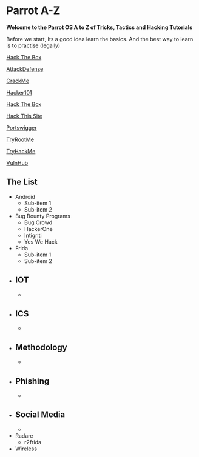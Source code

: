 # Parrot A-Z 

__Welcome to the Parrot OS A to Z of Tricks, Tactics and Hacking Tutorials__

Before we start, Its a good idea learn the basics. And the best way to learn is to practise (legally)

[Hack The Box](https://academy.hackthebox.eu/catalogue/)

[AttackDefense](https://attackdefense.com/)

[CrackMe](https://crackmes.one/)

[Hacker101](https://www.hacker101.com/)

[Hack The Box](https://www.hackthebox.eu/)

[Hack This Site](https://www.hackthissite.org/missions/basic/)

[Portswigger](https://portswigger.net/web-security/dashboard/)

[TryRootMe](https://www.root-me.org/)

[TryHackMe](https://tryhackme.com/)

[VulnHub](https://www.vulnhub.com/)

## The List

- Android
  - Sub-item 1
  - Sub-item 2
- Bug Bounty Programs
  - Bug Crowd
  - HackerOne
  - Intigriti
  - Yes We Hack
- Frida
  - Sub-item 1
  - Sub-item 2
- IOT
  -
  -
- ICS
  -
  -
- Methodology
  -
  -
- Phishing
  -
  -
- Social Media
  -
  -
- Radare
  - r2frida
- Wireless
